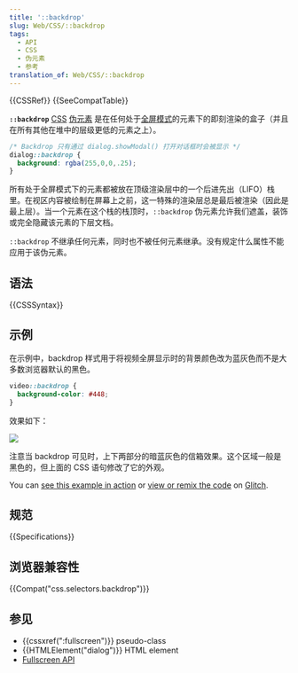 ```yaml
---
title: '::backdrop'
slug: Web/CSS/::backdrop
tags:
  - API
  - CSS
  - 伪元素
  - 参考
translation_of: Web/CSS/::backdrop
---
```

{{CSSRef}} {{SeeCompatTable}}

**`::backdrop`** [CSS](/en-US/docs/Web/CSS) [伪元素](/zh-CN/docs/Web/CSS/Pseudo-elements) 是在任何处于[全屏模式](/zh-CN/docs/Web/API/Fullscreen_API)的元素下的即刻渲染的盒子（并且在所有其他在堆中的层级更低的元素之上）。

```css
/* Backdrop 只有通过 dialog.showModal() 打开对话框时会被显示 */
dialog::backdrop {
  background: rgba(255,0,0,.25);
}
```

所有处于全屏模式下的元素都被放在顶级渲染层中的一个后进先出（LIFO）栈里。在视区内容被绘制在屏幕上之前，这一特殊的渲染层总是最后被渲染（因此是最上层）。当一个元素在这个栈的栈顶时，`::backdrop` 伪元素允许我们遮盖，装饰或完全隐藏该元素的下层文档。

`::backdrop` 不继承任何元素，同时也不被任何元素继承。没有规定什么属性不能应用于该伪元素。

## 语法

{{CSSSyntax}}

## 示例

在示例中，backdrop 样式用于将视频全屏显示时的背景颜色改为蓝灰色而不是大多数浏览器默认的黑色。

```css
video::backdrop {
  background-color: #448;
}
```

效果如下：

![](bbb-backdrop.png)

注意当 backdrop 可见时，上下两部分的暗蓝灰色的信箱效果。这个区域一般是黑色的，但上面的 CSS 语句修改了它的外观。

You can [see this example in action](https://fullscreen-requestfullscreen-demo.glitch.me/) or [view or remix the code](https://glitch.com/edit/#!/fullscreen-requestfullscreen-demo) on [Glitch](http://glitch.com/).

## 规范

{{Specifications}}

## 浏览器兼容性

{{Compat("css.selectors.backdrop")}}

## 参见

- {{cssxref(":fullscreen")}} pseudo-class
- {{HTMLElement("dialog")}} HTML element
- [Fullscreen API](/zh-CN/docs/Web/API/Fullscreen_API)
